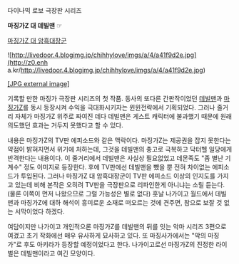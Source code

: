 다이나믹 로보 극장판 시리즈

**마징가Z 대 데빌맨**
☞

[마징가Z 대 암흑대장군](%EB%A7%88%EC%A7%95%EA%B0%80Z%20%EB%8C%80%20%EC%95%94%ED%9D%91%EB%8C%80%EC%9E%A5%EA%B5%B0.md)

  

![http://livedoor.4.blogimg.jp/chihhylove/imgs/a/4/a41f9d2e.jpg](http://z0.enh
a.kr/http://livedoor.4.blogimg.jp/chihhylove/imgs/a/4/a41f9d2e.jpg)

[[JPG external
image]](http://livedoor.4.blogimg.jp/chihhylove/imgs/a/4/a41f9d2e.jpg)

기록할 만한 마징가 극장판 시리즈의 첫 작품. 동사의 또다른 간판작이었던
[데빌맨](%EB%8D%B0%EB%B9%8C%EB%A7%A8.md)과
[마징가Z](%EB%A7%88%EC%A7%95%EA%B0%80Z.md)를 동시 등장시켜 수익을 극대화시키자는 윈윈전략에서 기획되었다.
그러나 줄거리 자체가 마징가Z 위주로 짜여진 데다 데빌맨은 게스트 캐릭터에 불과했기 때문에 원래 의도했던 효과는 거두지 못했다고 할 수
있다.

내용은 마징가Z의 TV판 에피소드와 같은 맥락이다. 마징가Z는 제공권을 잡지 못한다는 약점이 밝혀지면서 위기에 처하는데, 그것을 데빌맨의
충고로 극복하고 닥터헬 일당에게 반격한다는 내용이다. 이 줄거리에서 데빌맨은 사실상 필요없었고 데몬족도 "좀 별난 기계수" 정도 이미지로
등장한다. 후에 TV판에선 데빌맨을 뺐을 뿐 전혀 차이없는 에피소드가 투입된다. 그러나 마징가Z 대 암흑대장군이 TV판 에피소드 이상의
인지도를 가지고 있는데 비해 본작은 오히려 TV판을 극장판으로 리파인한게 아니냐는 소릴 듣는다.(물론 이쪽이 먼저 나왔으므로 그럴 가능성은
별로 없다) 훗날 나가이고 월드에서 데빌맨과 마징가Z에 대하 해석이 흥미로운 소재로 떠오르는 것에 견주면, 참으로 보잘 것 없는 서막이었다
하겠다.

여담이지만 나가이고 개인적으론 마징가Z를 데빌맨의 뒤를 잇는 악마 시리즈 3편으로 여겼고 초기 작화에선 매우 유사하게 묘사하고 있다. 또
마징사가에서는 "악의 마징가"로 후도 아키라가 등장할 예정이었다고 한다. 나가이고로선 마징가Z의 진정한 라이벌은 데빌맨이라고 여긴 모양이다.

